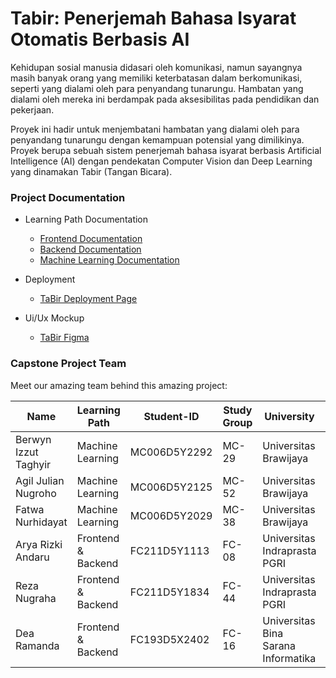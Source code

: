 # Tabir: Penerjemah Bahasa Isyarat Otomatis Berbasis AI

Kehidupan sosial manusia didasari oleh komunikasi, namun sayangnya masih banyak orang yang memiliki keterbatasan dalam berkomunikasi, seperti yang dialami oleh para penyandang tunarungu. Hambatan yang dialami oleh mereka ini berdampak pada aksesibilitas pada pendidikan dan pekerjaan.

Proyek ini hadir untuk menjembatani hambatan yang dialami oleh para penyandang tunarungu dengan kemampuan potensial yang dimilikinya. Proyek berupa sebuah sistem penerjemah bahasa isyarat berbasis Artificial Intelligence (AI) dengan pendekatan Computer Vision dan Deep Learning yang dinamakan Tabir (Tangan Bicara).

### Project Documentation

- Learning Path Documentation
  - [Frontend Documentation](https://github.com/CC25CF093/tabir-frontend-services)
  - [Backend Documentation](https://github.com/CC25CF093/tabir-backend-service)
  - [Machine Learning Documentation](https://github.com/CC25CF093/CC25CF093/tree/ML-Path)
  
- Deployment
  - [TaBir Deployment Page](https://grand-kulfi-a0df36.netlify.app/)

- Ui/Ux Mockup
  - [TaBir Figma](https://www.figma.com/design/XUnE5Tj6ozI2xO0AWq7z7P/Tabir?node-id=25-53)
    
### Capstone Project Team

Meet our amazing team behind this amazing project:

| Name                    | Learning Path     | Student-ID      | Study Group | University                                         | Profile                                      |
|------------------------|-------------------|-----------------|-------------|---------------------------------------------------|----------------------------------------------|
| Berwyn Izzut Taghyir   | Machine Learning  | MC006D5Y2292    | MC-29       | Universitas Brawijaya                             | [GitHub](https://github.com/Wynnzzz)     |
| Agil Julian Nugroho    | Machine Learning  | MC006D5Y2125    | MC-52       | Universitas Brawijaya              | [GitHub](https://github.com/AJN276)        |
| Fatwa Nurhidayat       | Machine Learning  | MC006D5Y2029    | MC-38       | Universitas Brawijaya | [GitHub](https://github.com/wafflenuts444)   |
| Arya Rizki Andaru      | Frontend & Backend| FC211D5Y1113    | FC-08       | Universitas Indraprasta PGRI                             | [GitHub](https://github.com/xryar)     |
| Reza Nugraha           | Frontend & Backend| FC211D5Y1834    | FC-44       | Universitas Indraprasta PGRI | [GitHub](https://github.com/rezanugraha105) |
| Dea Ramanda            | Frontend & Backend| FC193D5X2402    | FC-16       | Universitas Bina Sarana Informatika | [GitHub](https://github.com/adnamard)       |

